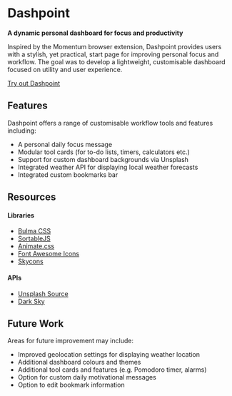 # Dashpoint

**A dynamic personal dashboard for focus and productivity**

Inspired by the Momentum browser extension, Dashpoint provides users with a stylish, yet practical, start page for improving personal focus and workflow. The goal was to develop a lightweight, customisable dashboard focused on utility and user experience.

[Try out Dashpoint](https://lewtrn.github.io/dashpoint/ "lewtrn.github.io")

## Features

Dashpoint offers a range of customisable workflow tools and features including:

- A personal daily focus message
- Modular tool cards (for to-do lists, timers, calculators etc.)
- Support for custom dashboard backgrounds via Unsplash
- Integrated weather API for displaying local weather forecasts
- Integrated custom bookmarks bar

## Resources

#### Libraries

- [Bulma CSS](https://bulma.io "bulma.io")
- [SortableJS](https://github.com/SortableJS/Sortable "github.com/sortable")
- [Animate.css](https://daneden.github.io/animate.css/ "daneden.github.io")
- [Font Awesome Icons](https://fontawesome.com/ "fontawesome.com")
- [Skycons](https://darkskyapp.github.io/skycons/ "darkskyapp.github.io/skycons")

#### APIs

- [Unsplash Source](https://source.unsplash.com/ "unsplash.com")
- [Dark Sky](https://darksky.net/ "darksky.net")

## Future Work

Areas for future improvement may include:

- Improved geolocation settings for displaying weather location
- Additional dashboard colours and themes
- Additional tool cards and features (e.g. Pomodoro timer, alarms)
- Option for custom daily motivational messages
- Option to edit bookmark information
